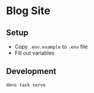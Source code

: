 # Blog Site

## Setup

- Copy `.env.example` to `.env` file
- Fill out variables

## Development

```bash
deno task serve
```
